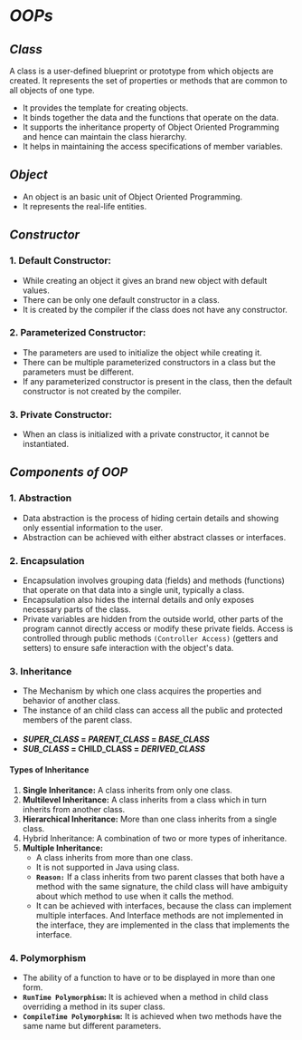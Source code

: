 # _OOPs_

## _Class_

A class is a user-defined blueprint or prototype from which objects are created. It represents the set of properties or
methods that are common to all objects of one type.

* It provides the template for creating objects.
* It binds together the data and the functions that operate on the
  data.
* It supports the inheritance property of Object Oriented Programming and hence can maintain the class hierarchy.
* It helps in maintaining the access specifications of member variables.

## _Object_

* An object is an basic unit of Object Oriented Programming.
* It represents the real-life entities.

## _Constructor_

### 1. Default Constructor:

* While creating an object it gives an brand new object with default values.
* There can be only one default constructor in a class.
* It is created by the compiler if the class does not have any constructor.

### 2. Parameterized Constructor:

* The parameters are used to initialize the object while creating it.
* There can be multiple parameterized constructors in a class but the parameters must be different.
* If any parameterized constructor is present in the class, then the default constructor is not created by the compiler.

### 3. Private Constructor:

* When an class is initialized with a private constructor, it cannot be instantiated.

## _Components of OOP_

### 1. Abstraction

* Data abstraction is the process of hiding certain details and showing only essential information to the user.
* Abstraction can be achieved with either abstract classes or interfaces.

### 2. Encapsulation

- Encapsulation involves grouping data (fields) and methods (functions) that operate on that data into a single unit,
  typically a class.
- Encapsulation also hides the internal details and only exposes necessary parts of the class.
- Private variables are hidden from the outside world, other parts of the program cannot directly access or modify
  these private fields. Access is controlled through public methods `(Controller Access)` (getters and setters) to
  ensure safe interaction with the object's data.

### 3. Inheritance

* The Mechanism by which one class acquires the properties and behavior of another class.
* The instance of an child class can access all the public and protected members of the parent class.
  <br></br>
* **_SUPER_CLASS_ = _PARENT_CLASS_ = _BASE_CLASS_**
* **_SUB_CLASS_ = __CHILD_CLASS__ = _DERIVED_CLASS_**

#### Types of Inheritance

1. **Single Inheritance:** A class inherits from only one class.
2. **Multilevel Inheritance:** A class inherits from a class which in turn inherits from another class.
3. **Hierarchical Inheritance:** More than one class inherits from a single class.
4. Hybrid Inheritance: A combination of two or more types of inheritance.
5. **Multiple Inheritance:**
    * A class inherits from more than one class.
    * It is not supported in Java using class.
    * **`Reason:`** If a class inherits from two parent classes that both have a method with the same signature, the
      child class will have ambiguity about which method to use when it calls the method.
    * It can be achieved with interfaces, because the class can implement multiple interfaces. And Interface methods are
      not implemented in the interface, they are implemented in the class that implements the interface.

### 4. Polymorphism

* The ability of a function to have or to be displayed in more than one form.
* **`RunTime Polymorphism`:**
  It is achieved when a method in child class overriding a method in its super class.
* **`CompileTime Polymorphism`:**
  It is achieved when two methods have the same name but different parameters. 
